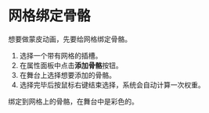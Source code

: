 # 网格绑定骨骼

想要做蒙皮动画，先要给网格绑定骨骼。

1. 选择一个带有网格的插槽。
2. 在属性面板中点击**添加骨骼**按钮。
3. 在舞台上选择想要添加的骨骼。
4. 选择完毕后按鼠标右键结束选择，系统会自动计算一次权重。

绑定到网格上的骨骼，在舞台中是彩色的。